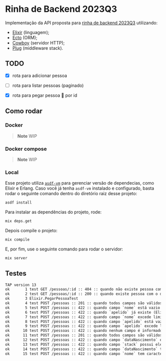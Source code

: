 # Rinha de Backend 2023Q3

Implementação da API proposta para [rinha de backend 2023Q3](https://github.com/zanfranceschi/rinha-de-backend-2023-q3) utilizando:
- [Elixir](https://elixir-lang.org) (linguagem);
- [Ecto](https://github.com/elixir-ecto/ecto) (ORM);
- [Cowboy](https://github.com/ninenines/cowboy) (servidor HTTP);
- [Plug](https://github.com/elixir-plug/plug) (middleware stack).


## TODO

- [x] rota para adicionar pessoa
- [ ] rota para listar pessoas (paginado)
- [x] rota para pegar pessoa 👀 por id


## Como rodar

### Docker

> **Note**
> WIP

### Docker compose

> **Note**
> WIP

### Local

Esse projeto utiliza [`asdf-vm`](https://github.com/asdf-vm/asdf) para gerenciar versão de dependecias, como Elixir e Erlang.
Caso você já tenha `asdf-vm` instalado e configurado, basta rodar o seguinte comando dentro do diretório raiz desse projeto:

```sh
asdf install
```

Para instalar as dependências do projeto, rode:

```sh
mix deps.get
```

Depois compile o projeto:

```sh
mix compile
```

E, por fim, use o seguinte comando para rodar o servidor:

```sh
mix server
```


## Testes

```txt
TAP version 13
ok       1 test GET /pessoas/:id :: 404 :: quando não existe pessoa com o dado id (Elixir.PegarPessoaTest)
ok       2 test GET /pessoas/:id :: 200 :: quando existe pessoa com o dado id (Elixir.PegarPessoaTest)
ok       3 Elixir.PegarPessoaTest
ok       4 test POST /pessoas :: 201 :: quando todos campos são válidos (stack null) (Elixir.CriarPessoaTest)
ok       5 test POST /pessoas :: 422 :: quando campo `nome` está vazio (Elixir.CriarPessoaTest)
ok       6 test POST /pessoas :: 422 :: quando `apelido` já existe (Elixir.CriarPessoaTest)
ok       7 test POST /pessoas :: 422 :: quando campo `nome` excede limite de caracteres (Elixir.CriarPessoaTest)
ok       8 test POST /pessoas :: 422 :: quando campo `apelido` está vazio (Elixir.CriarPessoaTest)
ok       9 test POST /pessoas :: 422 :: quando campo `apelido` excede limite de caracteres (Elixir.CriarPessoaTest)
ok      10 test POST /pessoas :: 422 :: quando nenhum campo é informado (Elixir.CriarPessoaTest)
ok      11 test POST /pessoas :: 201 :: quando todos campos são válidos (Elixir.CriarPessoaTest)
ok      12 test POST /pessoas :: 422 :: quando campo `dataNascimento` está vazio (Elixir.CriarPessoaTest)
ok      13 test POST /pessoas :: 422 :: quando campo `stack` possui elemento que excede limite de caracteres (Elixir.CriarPessoaTest)
ok      14 test POST /pessoas :: 422 :: quando campo `dataNascimento` term formato invalido (Elixir.CriarPessoaTest)
ok      15 test POST /pessoas :: 422 :: quando campo `nome` tem caracteres especiais (Elixir.CriarPessoaTest)
```
